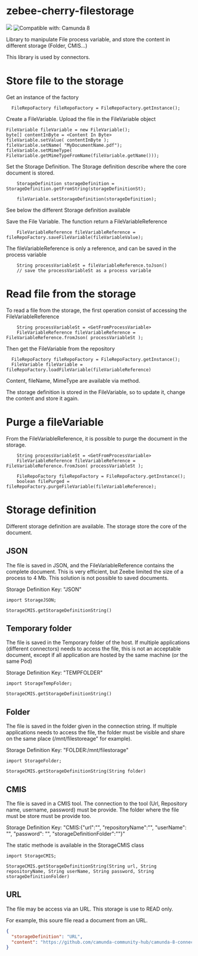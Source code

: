 # zebee-cherry-filestorage
[![](https://img.shields.io/badge/Community%20Extension-An%20open%20source%20community%20maintained%20project-FF4700)](https://github.com/camunda-community-hub/community)
![Compatible with: Camunda 8](https://img.shields.io/badge/Compatible%20with-Camunda%208-0072Ce)

Library to manipulate File process variable, and store the content in different storage (Folder, CMIS...)

This library is used by connectors. 


# Store file to the storage

Get an instance of the factory

````
  FileRepoFactory fileRepoFactory = FileRepoFactory.getInstance();
````

Create a FileVariable. Upload the file in the FileVariable object

````
FileVariable fileVariable = new FileVariable();
byte[] contentInByte = <Content In Byte>
fileVariable.setValue( contentInByte );
fileVariable.setName( "MyDocumentName.pdf");
fileVariable.setMimeType( FileVariable.getMimeTypeFromName(fileVariable.getName()));
`````

Set the Storage Definition. The Storage definition describe where the core document is stored.


````
    StorageDefinition storageDefinition = StorageDefinition.getFromString(storageDefinitionSt);
    
    fileVariable.setStorageDefinition(storageDefinition);
````

See below the different Storage definition available


Save the File Variable. The function return a FileVariableReference


````
    FileVariableReference fileVariableReference = fileRepoFactory.saveFileVariable(fileVariableValue);
````

The fileVariableReference is only a reference, and can be saved in the process variable

````
    String processVariableSt = fileVariableReference.toJson()
    // save the processVariableSt as a process variable
````

# Read file from the storage

To read a file from the storage, the first operation consist of accessing the FileVariableReference

````
    String processVariableSt = <GetFromProcessVariable>
    FileVariableReference fileVariableReference = FileVariableReference.fromJson( processVariableSt );
````

Then get the FileVariable from the repository

````
  FileRepoFactory fileRepoFactory = FileRepoFactory.getInstance();
  FileVariable fileVariable = fileRepoFactory.loadFileVariable(fileVariableReference)
````

Content, fileName, MimeType are available via method.

The storage definition is stored in the FileVariable, so to update it, change the content and store it again.

# Purge a fileVariable
From the FileVariableReference, it is possible to purge the document in the storage.

````
    String processVariableSt = <GetFromProcessVariable>
    FileVariableReference fileVariableReference = FileVariableReference.fromJson( processVariableSt );

    FileRepoFactory fileRepoFactory = FileRepoFactory.getInstance();
    boolean filePurged = fileRepoFactory.purgeFileVariable(fileVariableReference);
````

# Storage definition
Different storage definition are available. The storage store the core of the document.

## JSON

The file is saved in JSON, and the FileVariableReference contains the complete document. This is very efficient, but Zeebe limited the size of a process to 4 Mb. This solution is not possible to saved documents.

Storage Definition Key: "JSON"

````
import StorageJSON;

StorageCMIS.getStorageDefinitionString()
````


## Temporary folder

The file is saved in the Temporary folder of the host. 
If multiple applications (different connectors) needs to access the file, this is not an acceptable document, except if all application are hosted by the same machine (or the same Pod)

Storage Definition Key: "TEMPFOLDER"

````
import StorageTempFolder;

StorageCMIS.getStorageDefinitionString()
````

## Folder
The file is saved in the folder given in the connection string. 
If multiple applications needs to access the file, the folder must be visible and share on the same place (/mnt/filestoreage" for example).

Storage Definition Key: "FOLDER:/mnt/filestorage"


````
import StorageFolder;

StorageCMIS.getStorageDefinitionString(String folder)
````


## CMIS

The file is saved in a CMIS tool. The connection to the tool (Url, Repository name, username, password) must be provide. 
The folder where the file must be store must be provide too.

Storage Definition Key: "CMIS:{"url":"<url>", "repositoryName":"<repositoryName>", "userName": "<userName>", "password": "<password>", "storageDefinitionFolder":"<folder>"}"

The static methode is available in the StorageCMIS class

````
import StorageCMIS;

StorageCMIS.getStorageDefinitionString(String url, String repositoryName, String userName, String password, String storageDefinitionFolder)
````

## URL
The file may be access via an URL. This storage is use to READ only.

For example, this soure file read a document from an URL.
`````json
{ 
  "storageDefinition": "URL",
  "content": "https://github.com/camunda-community-hub/camunda-8-connector-officetopdf/raw/main/src/test/resources/OfficeToPdfExample.docx"
}

`````